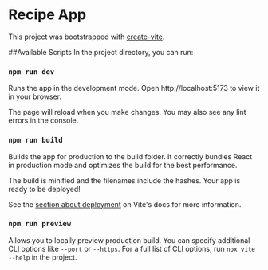 # Recipe App

This project was bootstrapped with [create-vite](https://www.npmjs.com/package/create-vite).

##Available Scripts
In the project directory, you can run:

### `npm run dev`

Runs the app in the development mode.
Open http://localhost:5173 to view it in your browser.

The page will reload when you make changes.
You may also see any lint errors in the console.

### `npm run build`

Builds the app for production to the build folder.
It correctly bundles React in production mode and optimizes the build for the best performance.

The build is minified and the filenames include the hashes.
Your app is ready to be deployed!

See the [section about deployment](https://vitejs.dev/guide/static-deploy.html) on Vite's docs for more information.

### `npm run preview`

Allows you to locally preview production build.
You can specify additional CLI options like `--port` or `--https`. For a full list of CLI options, run `npx vite --help` in the project.

